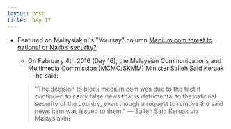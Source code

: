 ```yaml
---
layout: post
title:  Day 17
---
```


- Featured on Malaysiakini's "Yoursay" column <a href="https://www.malaysiakini.com/news/329469" target="_blank">Medium.com threat to national or Najib’s security?</a> 

	- On February 4th 2016 (Day 16), the Malaysian Communications and Multimedia Commission (MCMC/SKMM) Minister Salleh Said Keruak &mdash; he said:

	> "The decision to block medium.com was due to the fact it continued to carry false news that is detrimental to the national security of the country, even though a request to remove the said news item was issued to them," &mdash; Salleh Said Keruak via Malaysiakini
